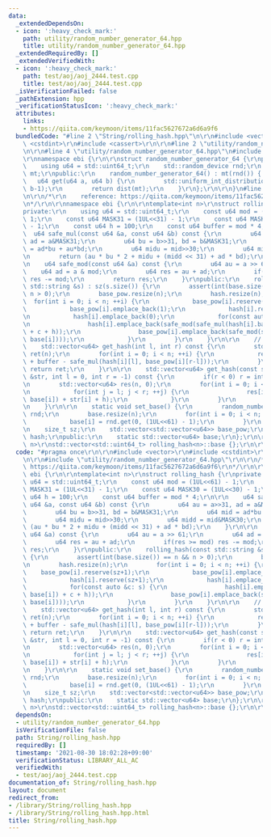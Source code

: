 ```yaml
---
data:
  _extendedDependsOn:
  - icon: ':heavy_check_mark:'
    path: utility/random_number_generator_64.hpp
    title: utility/random_number_generator_64.hpp
  _extendedRequiredBy: []
  _extendedVerifiedWith:
  - icon: ':heavy_check_mark:'
    path: test/aoj/aoj_2444.test.cpp
    title: test/aoj/aoj_2444.test.cpp
  _isVerificationFailed: false
  _pathExtension: hpp
  _verificationStatusIcon: ':heavy_check_mark:'
  attributes:
    links:
    - https://qiita.com/keymoon/items/11fac5627672a6d6a9f6
  bundledCode: "#line 2 \"String/rolling_hash.hpp\"\n\r\n#include <vector>\r\n#include\
    \ <cstdint>\r\n#include <cassert>\r\n\r\n#line 2 \"utility/random_number_generator_64.hpp\"\
    \n\r\n#line 4 \"utility/random_number_generator_64.hpp\"\n#include <random>\r\n\
    \r\nnamespace ebi {\r\n\r\nstruct random_number_generator_64 {\r\nprivate:\r\n\
    \    using u64 = std::uint64_t;\r\n    std::random_device rnd;\r\n    std::mt19937_64\
    \ mt;\r\npublic:\r\n    random_number_generator_64() : mt(rnd()) { }\r\n\r\n \
    \   u64 get(u64 a, u64 b) {\r\n        std::uniform_int_distribution<u64> dist(a,\
    \ b-1);\r\n        return dist(mt);\r\n    }\r\n};\r\n\r\n}\n#line 8 \"String/rolling_hash.hpp\"\
    \n\r\n/*\r\n    reference: https://qiita.com/keymoon/items/11fac5627672a6d6a9f6\r\
    \n*/\r\n\r\nnamespace ebi {\r\n\r\ntemplate<int n>\r\nstruct rolling_hash {\r\n\
    private:\r\n    using u64 = std::uint64_t;\r\n    const u64 mod = (1UL<<61) -\
    \ 1;\r\n    const u64 MASK31 = (1UL<<31) - 1;\r\n    const u64 MASK30 = (1UL<<30)\
    \ - 1;\r\n    const u64 h = 100;\r\n    const u64 buffer = mod * 4;\r\n\r\n  \
    \  u64 safe_mul(const u64 &a, const u64 &b) const {\r\n        u64 au = a>>31,\
    \ ad = a&MASK31;\r\n        u64 bu = b>>31, bd = b&MASK31;\r\n        u64 mid\
    \ = ad*bu + au*bd;\r\n        u64 midu = mid>>30;\r\n        u64 midd = mid&MASK30;\r\
    \n        return (au * bu * 2 + midu + (midd << 31) + ad * bd);\r\n    }\r\n\r\
    \n    u64 safe_mod(const u64 &a) const {\r\n        u64 au = a >> 61;\r\n    \
    \    u64 ad = a & mod;\r\n        u64 res = au + ad;\r\n        if(res >= mod)\
    \ res -= mod;\r\n        return res;\r\n    }\r\npublic:\r\n    rolling_hash(const\
    \ std::string &s) : sz(s.size()) {\r\n        assert(int(base.size()) == n &&\
    \ n > 0);\r\n        base_pow.resize(n);\r\n        hash.resize(n);\r\n      \
    \  for(int i = 0; i < n; ++i) {\r\n            base_pow[i].reserve(sz+1);\r\n\
    \            base_pow[i].emplace_back(1);\r\n            hash[i].reserve(sz+1);\r\
    \n            hash[i].emplace_back(0);\r\n            for(const auto &c: s) {\r\
    \n                hash[i].emplace_back(safe_mod(safe_mul(hash[i].back(), base[i])\
    \ + c + h));\r\n                base_pow[i].emplace_back(safe_mod(safe_mul(base_pow[i].back(),\
    \ base[i])));\r\n            }\r\n        }\r\n    }\r\n\r\n    // [l, r)\r\n\
    \    std::vector<u64> get_hash(int l, int r) const {\r\n        std::vector<u64>\
    \ ret(n);\r\n        for(int i = 0; i < n; ++i) {\r\n            ret[i] = safe_mod(hash[i][r]\
    \ + buffer - safe_mul(hash[i][l], base_pow[i][r-l]));\r\n        }\r\n       \
    \ return ret;\r\n    }\r\n\r\n    std::vector<u64> get_hash(const std::string\
    \ &str, int l = 0, int r = -1) const {\r\n        if(r < 0) r = int(str.size());\r\
    \n        std::vector<u64> res(n, 0);\r\n        for(int i = 0; i < n; ++i) {\r\
    \n            for(int j = l; j < r; ++j) {\r\n                res[i] = safe_mod(safe_mul(res[i],\
    \ base[i]) + str[i] + h);\r\n            }\r\n        }\r\n        return res;\r\
    \n    }\r\n\r\n    static void set_base() {\r\n        random_number_generator_64\
    \ rnd;\r\n        base.resize(n);\r\n        for(int i = 0; i < n; ++i) {\r\n\
    \            base[i] = rnd.get(0, (1UL<<61) - 1);\r\n        }\r\n    }\r\nprivate:\r\
    \n    size_t sz;\r\n    std::vector<std::vector<u64>> base_pow;\r\n    std::vector<std::vector<u64>>\
    \ hash;\r\npublic:\r\n    static std::vector<u64> base;\r\n};\r\n\r\ntemplate<int\
    \ n>\r\nstd::vector<std::uint64_t> rolling_hash<n>::base {};\r\n\r\n}\n"
  code: "#pragma once\r\n\r\n#include <vector>\r\n#include <cstdint>\r\n#include <cassert>\r\
    \n\r\n#include \"utility/random_number_generator_64.hpp\"\r\n\r\n/*\r\n    reference:\
    \ https://qiita.com/keymoon/items/11fac5627672a6d6a9f6\r\n*/\r\n\r\nnamespace\
    \ ebi {\r\n\r\ntemplate<int n>\r\nstruct rolling_hash {\r\nprivate:\r\n    using\
    \ u64 = std::uint64_t;\r\n    const u64 mod = (1UL<<61) - 1;\r\n    const u64\
    \ MASK31 = (1UL<<31) - 1;\r\n    const u64 MASK30 = (1UL<<30) - 1;\r\n    const\
    \ u64 h = 100;\r\n    const u64 buffer = mod * 4;\r\n\r\n    u64 safe_mul(const\
    \ u64 &a, const u64 &b) const {\r\n        u64 au = a>>31, ad = a&MASK31;\r\n\
    \        u64 bu = b>>31, bd = b&MASK31;\r\n        u64 mid = ad*bu + au*bd;\r\n\
    \        u64 midu = mid>>30;\r\n        u64 midd = mid&MASK30;\r\n        return\
    \ (au * bu * 2 + midu + (midd << 31) + ad * bd);\r\n    }\r\n\r\n    u64 safe_mod(const\
    \ u64 &a) const {\r\n        u64 au = a >> 61;\r\n        u64 ad = a & mod;\r\n\
    \        u64 res = au + ad;\r\n        if(res >= mod) res -= mod;\r\n        return\
    \ res;\r\n    }\r\npublic:\r\n    rolling_hash(const std::string &s) : sz(s.size())\
    \ {\r\n        assert(int(base.size()) == n && n > 0);\r\n        base_pow.resize(n);\r\
    \n        hash.resize(n);\r\n        for(int i = 0; i < n; ++i) {\r\n        \
    \    base_pow[i].reserve(sz+1);\r\n            base_pow[i].emplace_back(1);\r\n\
    \            hash[i].reserve(sz+1);\r\n            hash[i].emplace_back(0);\r\n\
    \            for(const auto &c: s) {\r\n                hash[i].emplace_back(safe_mod(safe_mul(hash[i].back(),\
    \ base[i]) + c + h));\r\n                base_pow[i].emplace_back(safe_mod(safe_mul(base_pow[i].back(),\
    \ base[i])));\r\n            }\r\n        }\r\n    }\r\n\r\n    // [l, r)\r\n\
    \    std::vector<u64> get_hash(int l, int r) const {\r\n        std::vector<u64>\
    \ ret(n);\r\n        for(int i = 0; i < n; ++i) {\r\n            ret[i] = safe_mod(hash[i][r]\
    \ + buffer - safe_mul(hash[i][l], base_pow[i][r-l]));\r\n        }\r\n       \
    \ return ret;\r\n    }\r\n\r\n    std::vector<u64> get_hash(const std::string\
    \ &str, int l = 0, int r = -1) const {\r\n        if(r < 0) r = int(str.size());\r\
    \n        std::vector<u64> res(n, 0);\r\n        for(int i = 0; i < n; ++i) {\r\
    \n            for(int j = l; j < r; ++j) {\r\n                res[i] = safe_mod(safe_mul(res[i],\
    \ base[i]) + str[i] + h);\r\n            }\r\n        }\r\n        return res;\r\
    \n    }\r\n\r\n    static void set_base() {\r\n        random_number_generator_64\
    \ rnd;\r\n        base.resize(n);\r\n        for(int i = 0; i < n; ++i) {\r\n\
    \            base[i] = rnd.get(0, (1UL<<61) - 1);\r\n        }\r\n    }\r\nprivate:\r\
    \n    size_t sz;\r\n    std::vector<std::vector<u64>> base_pow;\r\n    std::vector<std::vector<u64>>\
    \ hash;\r\npublic:\r\n    static std::vector<u64> base;\r\n};\r\n\r\ntemplate<int\
    \ n>\r\nstd::vector<std::uint64_t> rolling_hash<n>::base {};\r\n\r\n}"
  dependsOn:
  - utility/random_number_generator_64.hpp
  isVerificationFile: false
  path: String/rolling_hash.hpp
  requiredBy: []
  timestamp: '2021-08-30 18:02:28+09:00'
  verificationStatus: LIBRARY_ALL_AC
  verifiedWith:
  - test/aoj/aoj_2444.test.cpp
documentation_of: String/rolling_hash.hpp
layout: document
redirect_from:
- /library/String/rolling_hash.hpp
- /library/String/rolling_hash.hpp.html
title: String/rolling_hash.hpp
---
```

